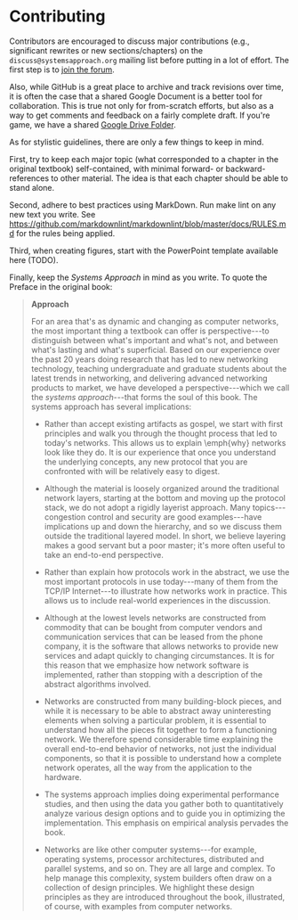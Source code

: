 # Contributing

Contributors are encouraged to discuss major contributions (e.g., significant
rewrites or new sections/chapters) on the `discuss@systemsapproach.org`
mailing list before putting in a lot of effort. The first step is to
[join the forum](https://groups.google.com/a/systemsapproach.org/forum/#!forum/discuss).

Also, while GitHub is a great place to archive and track revisions over time,
it is often the case that a shared Google Document is a better tool for
collaboration. This is true not only for from-scratch efforts, but also as a way to
get comments and feedback on a fairly complete draft. If you're game, we
have a shared [Google Drive Folder](https://drive.google.com/drive/u/2/folders/1diDcXKTyMFyuR7g1M6gTRuCnHXAUYj7C?ths=true).

As for stylistic guidelines, there are only a few things to keep in mind.

First, try to keep each major topic (what corresponded to a chapter in the original textbook) self-contained, with minimal forward- or backward-references to other material. The idea is that each chapter should be able to stand alone.

Second, adhere to best practices using MarkDown. Run make lint on any new text you write. See https://github.com/markdownlint/markdownlint/blob/master/docs/RULES.md for the rules being applied.

Third, when creating figures, start with the PowerPoint template available here (TODO).

Finally, keep the *Systems Approach* in mind as you write. To quote the
Preface in the original book:

> **Approach**
>
> For an area that's as dynamic and changing
> as computer networks, the most
> important thing a textbook can offer is perspective---to distinguish between
> what's important and what's not, and between what's lasting and what's
> superficial. Based on our experience over the past 20 years doing research
> that has led to new networking technology, teaching undergraduate and
> graduate students about the latest trends in networking, and delivering
> advanced networking products to market, we have developed a
> perspective---which we call the *systems approach*---that forms the
> soul of this book. The systems approach has several implications:
>
> * Rather than accept existing artifacts as gospel, we start with first
> principles and walk you through the thought process that led to today's
> networks. This allows us to explain \emph{why} networks look like they do.
> It is our experience that once you understand the underlying concepts, any
> new protocol that you are confronted with will be relatively easy to digest.
>
> * Although the material is loosely organized around the traditional
> network layers, starting at the bottom and moving up the protocol stack,
> we do not adopt a rigidly layerist approach. Many topics---congestion control
> and security are good examples---have implications up and down the hierarchy,
> and so we discuss them outside the traditional layered model. In short,
> we believe layering makes a good servant but a poor master; it's more often
> useful to take an end-to-end perspective.
>
> * Rather than explain how protocols work in the abstract, we use the
> most important protocols in use today---many of them from the TCP/IP
> Internet---to illustrate how networks work in practice. This allows us to
> include real-world experiences in the discussion.
>
> * Although at the lowest levels networks are constructed from commodity
> that can be bought from computer vendors and communication services
> that can be leased from the phone company, it is the software that allows
> networks to provide new services and adapt quickly to changing circumstances.
> It is for this reason that we emphasize how network software is implemented,
> rather than stopping with a description of the abstract algorithms involved.
> 
> * Networks are constructed from many building-block pieces, and while
> it is necessary to be able to abstract away uninteresting elements when
> solving a particular problem, it is essential to understand how all the
> pieces fit together to form a functioning network. We therefore spend
> considerable time explaining the overall end-to-end behavior of networks,
> not just the individual components, so that it is possible to understand
> how a complete network operates, all the way from the application to the
> hardware.
>
> * The systems approach implies doing experimental performance studies,
> and then using the data you gather both to quantitatively analyze various
> design options and to guide you in optimizing the implementation. This
> emphasis on empirical analysis pervades the book.
> 
> * Networks are like other computer systems---for example, operating
> systems, processor architectures, distributed and parallel systems, and
> so on. They are all large and complex. To help manage this complexity, system
> builders often draw on a collection of design principles. We highlight these
> design principles as they are introduced throughout the book, illustrated,
> of course, with examples from computer networks.
